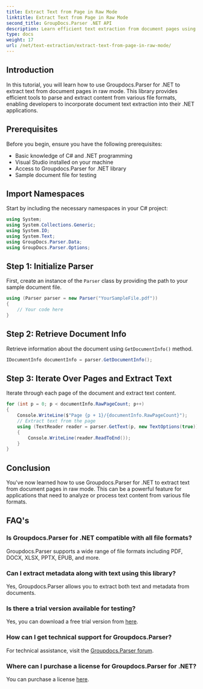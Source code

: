 ```yaml
---
title: Extract Text from Page in Raw Mode
linktitle: Extract Text from Page in Raw Mode
second_title: GroupDocs.Parser .NET API
description: Learn efficient text extraction from document pages using Groupdocs.Parser for .NET in this comprehensive tutorial.
type: docs
weight: 17
url: /net/text-extraction/extract-text-from-page-in-raw-mode/
---
```

## Introduction
In this tutorial, you will learn how to use Groupdocs.Parser for .NET to extract text from document pages in raw mode. This library provides efficient tools to parse and extract content from various file formats, enabling developers to incorporate document text extraction into their .NET applications.
## Prerequisites
Before you begin, ensure you have the following prerequisites:
- Basic knowledge of C# and .NET programming
- Visual Studio installed on your machine
- Access to Groupdocs.Parser for .NET library
- Sample document file for testing

## Import Namespaces
Start by including the necessary namespaces in your C# project:
```csharp
using System;
using System.Collections.Generic;
using System.IO;
using System.Text;
using GroupDocs.Parser.Data;
using GroupDocs.Parser.Options;
```
## Step 1: Initialize Parser
First, create an instance of the `Parser` class by providing the path to your sample document file.
```csharp
using (Parser parser = new Parser("YourSampleFile.pdf"))
{
    // Your code here
}
```
## Step 2: Retrieve Document Info
Retrieve information about the document using `GetDocumentInfo()` method.
```csharp
IDocumentInfo documentInfo = parser.GetDocumentInfo();
```
## Step 3: Iterate Over Pages and Extract Text
Iterate through each page of the document and extract text content.
```csharp
for (int p = 0; p < documentInfo.RawPageCount; p++)
{
    Console.WriteLine($"Page {p + 1}/{documentInfo.RawPageCount}");
    // Extract text from the page
    using (TextReader reader = parser.GetText(p, new TextOptions(true)))
    {
        Console.WriteLine(reader.ReadToEnd());
    }
}
```

## Conclusion
You've now learned how to use Groupdocs.Parser for .NET to extract text from document pages in raw mode. This can be a powerful feature for applications that need to analyze or process text content from various file formats.

## FAQ's
### Is Groupdocs.Parser for .NET compatible with all file formats?
Groupdocs.Parser supports a wide range of file formats including PDF, DOCX, XLSX, PPTX, EPUB, and more.
### Can I extract metadata along with text using this library?
Yes, Groupdocs.Parser allows you to extract both text and metadata from documents.
### Is there a trial version available for testing?
Yes, you can download a free trial version from [here](https://releases.groupdocs.com/).
### How can I get technical support for Groupdocs.Parser?
For technical assistance, visit the [Groupdocs.Parser forum](https://forum.groupdocs.com/c/parser/17).
### Where can I purchase a license for Groupdocs.Parser for .NET?
You can purchase a license [here](https://purchase.groupdocs.com/buy).
